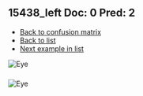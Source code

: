 ## 15438_left Doc: 0 Pred: 2
- [Back to confusion matrix](https://github.com/juliandewit/kaggle_retinopathy/blob/master/matrix.md)
- [Back to list](https://github.com/juliandewit/kaggle_retinopathy/blob/master/lists/02/list.md)
- [Next example in list](https://github.com/juliandewit/kaggle_retinopathy/blob/master/lists/02/15/15928_right.md)

![Eye](https://retinopaty.blob.core.windows.net/size1024/15438_left_0.jpeg)

### 

![Eye]()
